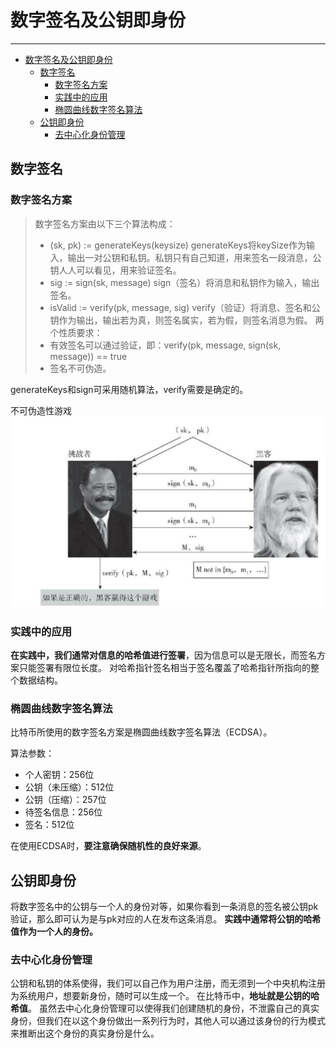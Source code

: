 <!--
 * @Author: ZhXZhao
 * @Date: 2020-02-08 14:15:54
 * @LastEditors  : ZhXZhao
 * @LastEditTime : 2020-02-08 15:31:35
 * @Description: 
 -->
# 数字签名及公钥即身份

---

- [数字签名及公钥即身份](#%e6%95%b0%e5%ad%97%e7%ad%be%e5%90%8d%e5%8f%8a%e5%85%ac%e9%92%a5%e5%8d%b3%e8%ba%ab%e4%bb%bd)
  - [数字签名](#%e6%95%b0%e5%ad%97%e7%ad%be%e5%90%8d)
    - [数字签名方案](#%e6%95%b0%e5%ad%97%e7%ad%be%e5%90%8d%e6%96%b9%e6%a1%88)
    - [实践中的应用](#%e5%ae%9e%e8%b7%b5%e4%b8%ad%e7%9a%84%e5%ba%94%e7%94%a8)
    - [椭圆曲线数字签名算法](#%e6%a4%ad%e5%9c%86%e6%9b%b2%e7%ba%bf%e6%95%b0%e5%ad%97%e7%ad%be%e5%90%8d%e7%ae%97%e6%b3%95)
  - [公钥即身份](#%e5%85%ac%e9%92%a5%e5%8d%b3%e8%ba%ab%e4%bb%bd)
    - [去中心化身份管理](#%e5%8e%bb%e4%b8%ad%e5%bf%83%e5%8c%96%e8%ba%ab%e4%bb%bd%e7%ae%a1%e7%90%86)

## 数字签名

### 数字签名方案
> 数字签名方案由以下三个算法构成：
> - (sk, pk) := generateKeys(keysize) generateKeys将keySize作为输入，输出一对公钥和私钥。私钥只有自己知道，用来签名一段消息，公钥人人可以看见，用来验证签名。
> - sig := sign(sk, message) sign（签名）将消息和私钥作为输入，输出签名。
> - isValid := verify(pk, message, sig) verify（验证）将消息、签名和公钥作为输出，输出若为真，则签名属实，若为假，则签名消息为假。
> 两个性质要求：
> - 有效签名可以通过验证，即：verify(pk, message, sign(sk, message)) == true
> - 签名不可伪造。

generateKeys和sign可采用随机算法，verify需要是确定的。

不可伪造性游戏
![game](pic/game.jpg "game")

### 实践中的应用

**在实践中，我们通常对信息的哈希值进行签署**，因为信息可以是无限长，而签名方案只能签署有限位长度。
对哈希指针签名相当于签名覆盖了哈希指针所指向的整个数据结构。

### 椭圆曲线数字签名算法

比特币所使用的数字签名方案是椭圆曲线数字签名算法（ECDSA）。

算法参数：
- 个人密钥：256位
- 公钥（未压缩）：512位
- 公钥（压缩）：257位
- 待签名信息：256位
- 签名：512位

在使用ECDSA时，**要注意确保随机性的良好来源**。

## 公钥即身份

将数字签名中的公钥与一个人的身份对等，如果你看到一条消息的签名被公钥pk验证，那么即可认为是与pk对应的人在发布这条消息。
**实践中通常将公钥的哈希值作为一个人的身份。**

### 去中心化身份管理

公钥和私钥的体系使得，我们可以自己作为用户注册，而无须到一个中央机构注册为系统用户，想要新身份，随时可以生成一个。
在比特币中，**地址就是公钥的哈希值**。
虽然去中心化身份管理可以使得我们创建随机的身份，不泄露自己的真实身份，但我们在以这个身份做出一系列行为时，其他人可以通过该身份的行为模式来推断出这个身份的真实身份是什么。
